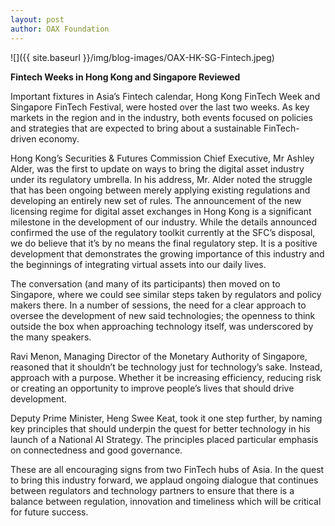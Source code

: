 ```yaml
---
layout: post
author: OAX Foundation
---
```


![]({{ site.baseurl }}/img/blog-images/OAX-HK-SG-Fintech.jpeg)
<b>Fintech Weeks in Hong Kong and Singapore Reviewed</b>Important fixtures in Asia’s Fintech calendar, Hong Kong FinTech Week and Singapore FinTech Festival, were hosted over the last two weeks. As key markets in the region and in the industry, both events focused on policies and strategies that are expected to bring about a sustainable FinTech-driven economy.Hong Kong’s Securities & Futures Commission Chief Executive, Mr Ashley Alder, was the first to update on ways to bring the digital asset industry under its regulatory umbrella. In his address, Mr. Alder noted the struggle that has been ongoing between merely applying existing regulations and developing an entirely new set of rules. The announcement of the new licensing regime for digital asset exchanges in Hong Kong is a significant milestone in the development of our industry.  While the details announced confirmed the use of the regulatory toolkit currently at the SFC’s disposal, we do believe that it’s by no means the final regulatory step. It is a positive development that demonstrates the growing importance of this industry and the beginnings of integrating virtual assets into our daily lives.The conversation (and many of its participants) then moved on to Singapore, where we could see similar steps taken by regulators and policy makers there. In a number of sessions, the need for a clear approach to oversee the development of new said technologies; the openness to think outside the box when approaching technology itself, was underscored by the many speakers.Ravi Menon, Managing Director of the Monetary Authority of Singapore, reasoned that it shouldn’t be technology just for technology’s sake. Instead, approach with a purpose. Whether it be increasing efficiency, reducing risk or creating an opportunity to improve people’s lives that should drive development. Deputy Prime Minister, Heng Swee Keat, took it one step further, by naming key principles that should underpin the quest for better technology in his launch of a National AI Strategy. The principles placed particular emphasis on connectedness and good governance. These are all encouraging signs from two FinTech hubs of Asia. In the quest to bring this industry forward, we applaud ongoing dialogue that continues between regulators and technology partners to ensure that there is a balance between regulation, innovation and timeliness which will be critical for future success.